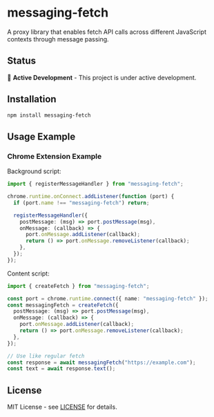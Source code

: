 # messaging-fetch

A proxy library that enables fetch API calls across different JavaScript contexts through message passing.

## Status

🚧 **Active Development** - This project is under active development.

## Installation

```bash
npm install messaging-fetch
```

## Usage Example

### Chrome Extension Example

Background script:

```typescript
import { registerMessageHandler } from "messaging-fetch";

chrome.runtime.onConnect.addListener(function (port) {
  if (port.name !== "messaging-fetch") return;

  registerMessageHandler({
    postMessage: (msg) => port.postMessage(msg),
    onMessage: (callback) => {
      port.onMessage.addListener(callback);
      return () => port.onMessage.removeListener(callback);
    },
  });
});
```

Content script:

```typescript
import { createFetch } from "messaging-fetch";

const port = chrome.runtime.connect({ name: "messaging-fetch" });
const messagingFetch = createFetch({
  postMessage: (msg) => port.postMessage(msg),
  onMessage: (callback) => {
    port.onMessage.addListener(callback);
    return () => port.onMessage.removeListener(callback);
  },
});

// Use like regular fetch
const response = await messagingFetch("https://example.com");
const text = await response.text();
```

## License

MIT License - see [LICENSE](LICENSE) for details.
